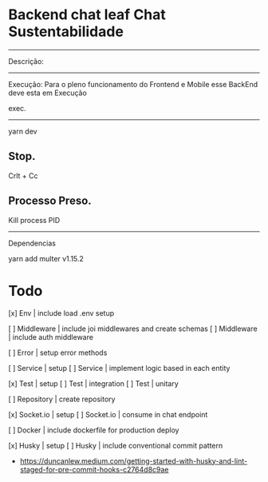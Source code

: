 # Backend chat leaf Chat Sustentabilidade

-----------------------------------------------------------------------------
Descrição: 

-----------------------------------------------------------------------------
Execução: Para o pleno funcionamento do Frontend e Mobile esse BackEnd
deve esta em Execução

exec.
_______________
yarn dev

Stop.
---------------
Crlt + Cc

Processo Preso.
-------------------------
Kill process PID 

------------------------------------------
Dependencias 

yarn add multer v1.15.2

# Todo
[x] Env          | include load .env setup

[ ] Middleware   | include joi middlewares and create schemas
[ ] Middleware   | include auth middleware

[ ] Error        | setup error methods

[ ] Service      | setup
[ ] Service      | implement logic based in each entity

[x] Test         | setup
[ ] Test         | integration
[ ] Test         | unitary

[ ] Repository   | create repository

[x] Socket.io    | setup
[ ] Socket.io    | consume in chat endpoint

[ ] Docker       | include dockerfile for production deploy

[x] Husky        | setup
[ ] Husky        | include conventional commit pattern
- https://duncanlew.medium.com/getting-started-with-husky-and-lint-staged-for-pre-commit-hooks-c2764d8c9ae
